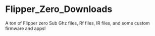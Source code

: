# Flipper_Zero_Downloads
A ton of Flipper zero Sub Ghz files, Rf files, IR files, and some custom firmware and apps! 
